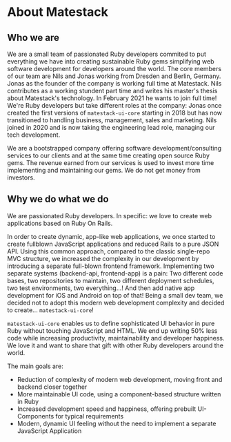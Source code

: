 # About Matestack

## Who we are

We are a small team of passionated Ruby developers commited to put everything we have into creating sustainable Ruby gems simplifying web software development for developers around the world. The core members of our team are Nils and Jonas working from Dresden and Berlin, Germany. Jonas as the founder of the company is working full time at Matestack. Nils contributes as a working stundent part time and writes his master's thesis about Matestack's technology. In February 2021 he wants to join full time! We're Ruby developers but take different roles at the company: Jonas once created the first versions of `matestack-ui-core` starting in 2018 but has now transitioned to handling business, management, sales and marketing. Nils joined in 2020 and is now taking the engineering lead role, managing our tech development.

We are a bootstrapped company offering software development/consulting services to our clients and at the same time creating open source Ruby gems. The revenue earned from our services is used to invest more time implementing and maintaining our gems. We do not get money from investors.

## Why we do what we do

We are passionated Ruby developers. In specific: we love to create web applications based on Ruby On Rails.

In order to create dynamic, app-like web applications, we once started to create fullblown JavaScript applications and reduced Rails to a pure JSON API. Using this common approach, compared to the classic single-repo MVC structure, we increased the complexity in our development by introducing a separate full-blown frontend framework. Implementing two separate systems (backend-api, frontend-app) is a pain: Two different code bases, two repositories to maintain, two different deployment schedules, two test environments, two everything...! And then add native app development for iOS and Android on top of that! Being a small dev team, we decided not to adopt this modern web development complexity and decided to create... `matestack-ui-core`!

`matestack-ui-core` enables us to define sophisticated UI behavior in pure Ruby without touching JavaScript and HTML. We end up writing 50% less code while increasing productivity, maintainability and developer happiness. We love it and want to share that gift with other Ruby developers around the world.

The main goals are:

- Reduction of complexity of modern web development, moving front and backend closer together
- More maintainable UI code, using a component-based structure written in Ruby
- Increased development speed and happiness, offering prebuilt UI-Components for typical requirements
- Modern, dynamic UI feeling without the need to implement a separate JavaScript Application
